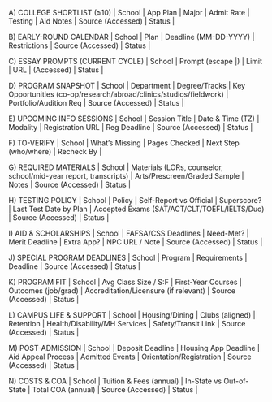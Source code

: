 A) COLLEGE SHORTLIST (≤10)
| School | App Plan | Major | Admit Rate | Testing | Aid Notes | Source (Accessed) | Status |

B) EARLY-ROUND CALENDAR
| School | Plan | Deadline (MM-DD-YYYY) | Restrictions | Source (Accessed) | Status |

C) ESSAY PROMPTS (CURRENT CYCLE)
| School | Prompt (escape \|) | Limit | URL | (Accessed) | Status |

D) PROGRAM SNAPSHOT
| School | Department | Degree/Tracks | Key Opportunities (co-op/research/abroad/clinics/studios/fieldwork) | Portfolio/Audition Req | Source (Accessed) | Status |

E) UPCOMING INFO SESSIONS
| School | Session Title | Date & Time (TZ) | Modality | Registration URL | Reg Deadline | Source (Accessed) | Status |

F) TO-VERIFY
| School | What’s Missing | Pages Checked | Next Step (who/where) | Recheck By |

G) REQUIRED MATERIALS
| School | Materials (LORs, counselor, school/mid-year report, transcripts) | Arts/Prescreen/Graded Sample | Notes | Source (Accessed) | Status |

H) TESTING POLICY
| School | Policy | Self-Report vs Official | Superscore? | Last Test Date by Plan | Accepted Exams (SAT/ACT/CLT/TOEFL/IELTS/Duo) | Source (Accessed) | Status |

I) AID & SCHOLARSHIPS
| School | FAFSA/CSS Deadlines | Need-Met? | Merit Deadline | Extra App? | NPC URL / Note | Source (Accessed) | Status |

J) SPECIAL PROGRAM DEADLINES
| School | Program | Requirements | Deadline | Source (Accessed) | Status |

K) PROGRAM FIT
| School | Avg Class Size / S:F | First-Year Courses | Outcomes (job/grad) | Accreditation/Licensure (if relevant) | Source (Accessed) | Status |

L) CAMPUS LIFE & SUPPORT
| School | Housing/Dining | Clubs (aligned) | Retention | Health/Disability/MH Services | Safety/Transit Link | Source (Accessed) | Status |

M) POST-ADMISSION
| School | Deposit Deadline | Housing App Deadline | Aid Appeal Process | Admitted Events | Orientation/Registration | Source (Accessed) | Status |


N) COSTS & COA
| School | Tuition & Fees (annual) | In-State vs Out-of-State | Total COA (annual) | Source (Accessed) | Status |
